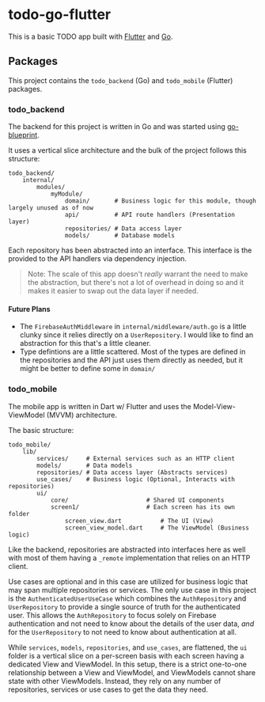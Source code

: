 # todo-go-flutter

This is a basic TODO app built with [Flutter](https://flutter.dev/) and [Go](https://go.dev/).

## Packages

This project contains the `todo_backend` (Go) and `todo_mobile` (Flutter) packages.

### todo_backend

The backend for this project is written in Go and was started using [go-blueprint](https://docs.go-blueprint.dev/).

It uses a vertical slice architecture and the bulk of the project follows this structure:

```
todo_backend/
    internal/
        modules/
            myModule/
                domain/       # Business logic for this module, though largely unused as of now
                api/          # API route handlers (Presentation layer)
                repositories/ # Data access layer
                models/       # Database models
```

Each repository has been abstracted into an interface. This interface is the provided to the API handlers via dependency injection.

> Note: The scale of this app doesn't _really_ warrant the need to make the abstraction, but there's not a lot of overhead in doing so and it makes it easier to swap out the data layer if needed.

#### Future Plans

- The `FirebaseAuthMiddleware` in `internal/middleware/auth.go` is a little clunky since it relies directly on a `UserRepository`. I would like to find an abstraction for this that's a little cleaner.
- Type defintions are a little scattered. Most of the types are defined in the repositories and the API just uses them directly as needed, but it might be better to define some in `domain/`

### todo_mobile

The mobile app is written in Dart w/ Flutter and uses the Model-View-ViewModel (MVVM) architecture.

The basic structure:

```
todo_mobile/
    lib/
        services/     # External services such as an HTTP client
        models/       # Data models
        repositories/ # Data access layer (Abstracts services)
        use_cases/    # Business logic (Optional, Interacts with repositories)
        ui/
            core/                      # Shared UI components
            screen1/                   # Each screen has its own folder
                screen_view.dart           # The UI (View)
                screen_view_model.dart     # The ViewModel (Business logic)
```

Like the backend, repositories are abstracted into interfaces here as well with most of them having a `_remote` implementation that relies on an HTTP client.

Use cases are optional and in this case are utilized for business logic that may span multiple repositories or services. The only use case in this project is the `AuthenticatedUserUseCase` which combines the `AuthRepository` and `UserRepository` to provide a single source of truth for the authenticated user. This allows the `AuthRepository` to focus solely on Firebase authentication and not need to know about the details of the user data, _and_ for the `UserRepository` to not need to know about authentication at all.

While `services`, `models`, `repositories`, and `use_cases`, are flattened, the `ui` folder is a vertical slice on a per-screen basis with each screen having a dedicated View and ViewModel. In this setup, there is a strict one-to-one relationship between a View and ViewModel, and ViewModels cannot share state with other ViewModels. Instead, they rely on any number of repositories, services or use cases to get the data they need.

